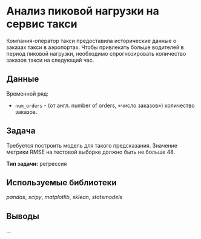 # Анализ пиковой нагрузки на сервис такси
Компания-оператор такси предоставила исторические данные о заказах такси в аэропортах. Чтобы привлекать больше водителей в период пиковой нагрузки, необходимо спрогнозировать количество заказов такси на следующий час. 

## Данные
Временной ряд:
* `num_orders` - (от англ. number of orders, «число заказов») количество заказов.

## Задача
Требуется построить модель для такого предсказания. Значение метрики RMSE на тестовой выборке должно быть не больше 48.

**Тип задачи:** регрессия

## Используемые библиотеки
*pandas*, *scipy*, *matplotlib*, *sklean*, *statsmodels*

## Выводы
...